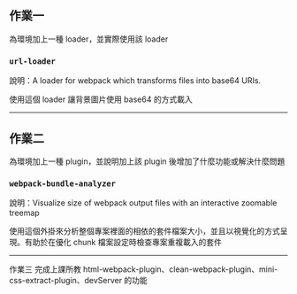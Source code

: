 ## 作業一
為環境加上一種 loader，並實際使用該 loader  

### `url-loader`
說明：A loader for webpack which transforms files into base64 URIs.  

使用這個 loader 讓背景圖片使用 base64 的方式載入

---
## 作業二
為環境加上一種 plugin，並說明加上該 plugin 後增加了什麼功能或解決什麼問題

### `webpack-bundle-analyzer`
說明：Visualize size of webpack output files with an interactive zoomable treemap  

使用這個外掛來分析整個專案裡面的相依的套件檔案大小，並且以視覺化的方式呈現。有助於在優化 chunk 檔案設定時檢查專案重複載入的套件

---
作業三
完成上課所教 html-webpack-plugin、clean-webpack-plugin、mini-css-extract-plugin、devServer 的功能
